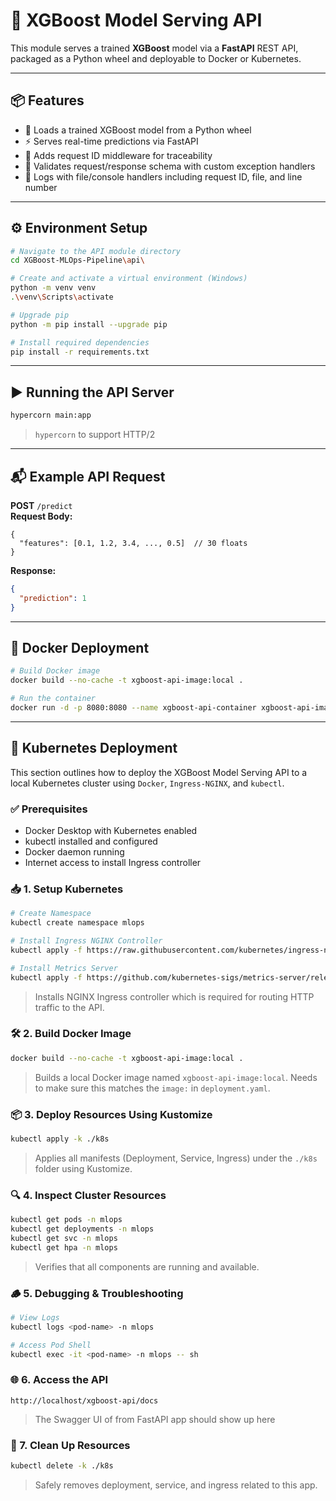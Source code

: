 # 🚀 XGBoost Model Serving API

This module serves a trained **XGBoost** model via a **FastAPI** REST API, packaged as a Python wheel and deployable to Docker or Kubernetes.

---

## 📦 Features

- 🔁 Loads a trained XGBoost model from a Python wheel
- ⚡ Serves real-time predictions via FastAPI
- 🧩 Adds request ID middleware for traceability
- 🧠 Validates request/response schema with custom exception handlers
- 📄 Logs with file/console handlers including request ID, file, and line number

---

## ⚙️ Environment Setup

```bash
# Navigate to the API module directory
cd XGBoost-MLOps-Pipeline\api\

# Create and activate a virtual environment (Windows)
python -m venv venv
.\venv\Scripts\activate

# Upgrade pip
python -m pip install --upgrade pip

# Install required dependencies
pip install -r requirements.txt
```

---

## ▶️ Running the API Server
```bash
hypercorn main:app
```
> `hypercorn` to support HTTP/2

---

## 📬 Example API Request
**POST** `/predict`</br>
**Request Body:**
```
{
  "features": [0.1, 1.2, 3.4, ..., 0.5]  // 30 floats
}
```
**Response:**
```json
{
  "prediction": 1
}
```

---

## 🐳 Docker Deployment
```bash
# Build Docker image
docker build --no-cache -t xgboost-api-image:local .

# Run the container
docker run -d -p 8080:8080 --name xgboost-api-container xgboost-api-image
```

---

## 🚀 Kubernetes Deployment
This section outlines how to deploy the XGBoost Model Serving API to a local Kubernetes cluster using `Docker`, `Ingress-NGINX`, and `kubectl`.

### ✅ Prerequisites
- Docker Desktop with Kubernetes enabled
- kubectl installed and configured
- Docker daemon running
- Internet access to install Ingress controller

### 📥 1. Setup Kubernetes
```bash
# Create Namespace
kubectl create namespace mlops

# Install Ingress NGINX Controller
kubectl apply -f https://raw.githubusercontent.com/kubernetes/ingress-nginx/controller-v1.0.1/deploy/static/provider/cloud/deploy.yaml

# Install Metrics Server
kubectl apply -f https://github.com/kubernetes-sigs/metrics-server/releases/latest/download/components.yaml
```
> Installs NGINX Ingress controller which is required for routing HTTP traffic to the API.

### 🛠 2. Build Docker Image
```bash
docker build --no-cache -t xgboost-api-image:local .
```
> Builds a local Docker image named `xgboost-api-image:local`. Needs to make sure this matches the `image:` in `deployment.yaml`.

### 📦 3. Deploy Resources Using Kustomize
```bash
kubectl apply -k ./k8s
```
> Applies all manifests (Deployment, Service, Ingress) under the `./k8s` folder using Kustomize.

### 🔍 4. Inspect Cluster Resources
```bash
kubectl get pods -n mlops
kubectl get deployments -n mlops
kubectl get svc -n mlops
kubectl get hpa -n mlops
```
> Verifies that all components are running and available.

### 🪵 5. Debugging & Troubleshooting
```bash
# View Logs
kubectl logs <pod-name> -n mlops

# Access Pod Shell
kubectl exec -it <pod-name> -n mlops -- sh
```

### 🌐 6. Access the API
```arduino
http://localhost/xgboost-api/docs
```
> The Swagger UI of from FastAPI app should show up here

### 🧹 7. Clean Up Resources
```bash
kubectl delete -k ./k8s
```
> Safely removes deployment, service, and ingress related to this app.
